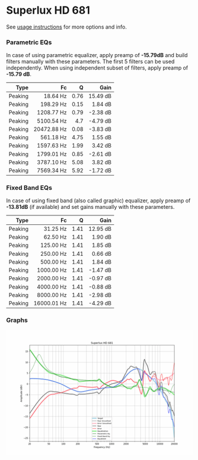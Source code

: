 # Superlux HD 681
See [usage instructions](https://github.com/jaakkopasanen/AutoEq#usage) for more options and info.

### Parametric EQs
In case of using parametric equalizer, apply preamp of **-15.79dB** and build filters manually
with these parameters. The first 5 filters can be used independently.
When using independent subset of filters, apply preamp of **-15.79 dB**.

| Type    | Fc          |    Q | Gain     |
|--------:|------------:|-----:|---------:|
| Peaking | 18.64 Hz    | 0.76 | 15.49 dB |
| Peaking | 198.29 Hz   | 0.15 | 1.84 dB  |
| Peaking | 1208.77 Hz  | 0.79 | -2.38 dB |
| Peaking | 5100.54 Hz  | 4.7  | -4.79 dB |
| Peaking | 20472.88 Hz | 0.08 | -3.83 dB |
| Peaking | 561.18 Hz   | 4.75 | 1.55 dB  |
| Peaking | 1597.63 Hz  | 1.99 | 3.42 dB  |
| Peaking | 1799.01 Hz  | 0.85 | -2.61 dB |
| Peaking | 3787.10 Hz  | 5.08 | 3.82 dB  |
| Peaking | 7569.34 Hz  | 5.92 | -1.72 dB |

### Fixed Band EQs
In case of using fixed band (also called graphic) equalizer, apply preamp of **-13.81dB**
(if available) and set gains manually with these parameters.

| Type    | Fc          |    Q | Gain     |
|--------:|------------:|-----:|---------:|
| Peaking | 31.25 Hz    | 1.41 | 12.95 dB |
| Peaking | 62.50 Hz    | 1.41 | 1.90 dB  |
| Peaking | 125.00 Hz   | 1.41 | 1.85 dB  |
| Peaking | 250.00 Hz   | 1.41 | 0.66 dB  |
| Peaking | 500.00 Hz   | 1.41 | 1.84 dB  |
| Peaking | 1000.00 Hz  | 1.41 | -1.47 dB |
| Peaking | 2000.00 Hz  | 1.41 | -0.97 dB |
| Peaking | 4000.00 Hz  | 1.41 | -0.88 dB |
| Peaking | 8000.00 Hz  | 1.41 | -2.98 dB |
| Peaking | 16000.01 Hz | 1.41 | -4.29 dB |

### Graphs
![](./Superlux%20HD%20681.png)
